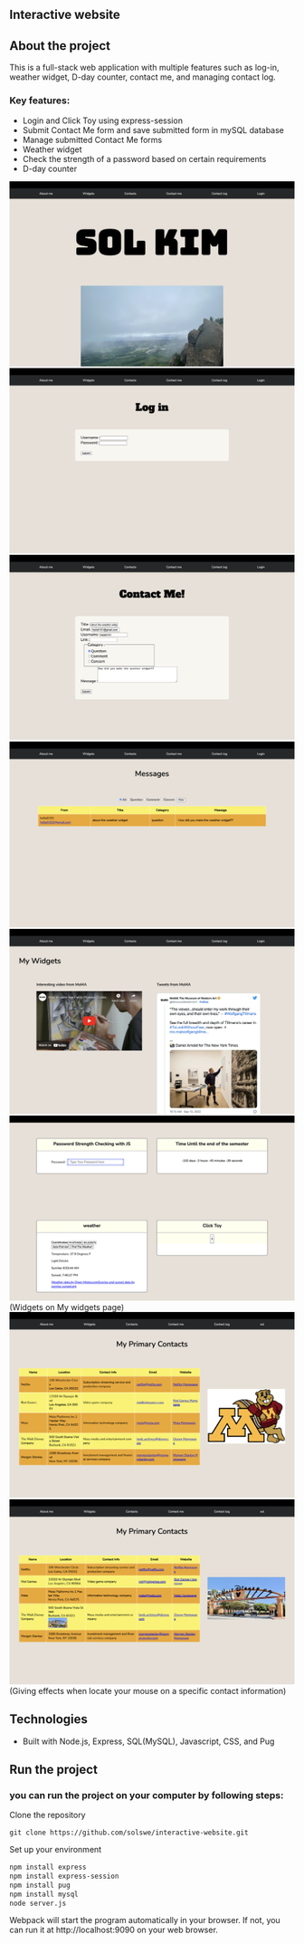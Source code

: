 ## Interactive website

## About the project

This is a full-stack web application with multiple features such as log-in, weather widget, D-day counter, contact me, and managing contact log.

### Key features:
* Login and Click Toy using express-session
* Submit Contact Me form and save submitted form in mySQL database
* Manage submitted Contact Me forms
* Weather widget
* Check the strength of a password based on certain requirements
* D-day counter



<img src="resources/images/readme/home.png">
<img src="resources/images/readme/login.png">
<img src="resources/images/readme/contactMe.png">
<img src="resources/images/readme/contactLog.png">
<img src="resources/images/readme/widget.png">
<img src="resources/images/readme/widget2.png">
(Widgets on My widgets page)<br />
<img src="resources/images/readme/contacts.png">
<img src="resources/images/readme/contactsHover.png">
(Giving effects when locate your mouse on a specific contact information)<br />

## Technologies

* Built with Node.js, Express, SQL(MySQL), Javascript, CSS, and Pug

## Run the project

### you can run the project on your computer by following steps:

Clone the repository

```
git clone https://github.com/solswe/interactive-website.git
```

Set up your environment
```
npm install express
npm install express-session
npm install pug
npm install mysql
node server.js
```
Webpack will start the program automatically in your browser. If not, you can run it at http://localhost:9090 on your web browser. 